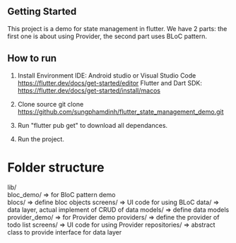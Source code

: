 
## Getting Started

This project is a demo for state management in flutter.
We have 2 parts: the first one is about using Provider, the second part uses BLoC pattern.

## How to run
1. Install Environment
IDE: Android studio or Visual Studio Code https://flutter.dev/docs/get-started/editor
Flutter and Dart SDK: https://flutter.dev/docs/get-started/install/macos

2. Clone source
git clone https://github.com/sungphamdinh/flutter_state_management_demo.git

3. Run "flutter pub get" to download all dependances.

4. Run the project.

# Folder structure

lib/ <br>
  bloc_demo/ => for BloC pattern demo <br>
       blocs/ => define bloc objects
       screens/ => UI code for using BLoC
  data/ => data layer, actual implement of CRUD of data
  models/ => define data models
  provider_demo/ => for Provider demo
       providers/ => define the provider of todo list
       screens/ => UI code for using Provider
  repositories/ => abstract class to provide interface for data layer
  


